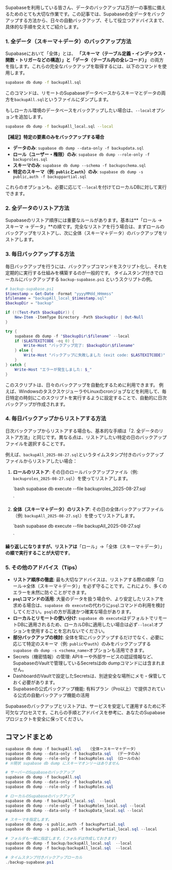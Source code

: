 <!--
title:   Supabaseのバックアップ
tags:    Supabase
id:      1a8a9b838b8807d85c42
private: false
-->
Supabaseを利用している皆さん、データのバックアップは万が一の事態に備えるためのとても大切な作業です。この記事では、Supabaseの全データをバックアップする方法から、日々の自動バックアップ、そして役立つアドバイスまで、具体的な手順を交えてご紹介します。

### 1. 全データ（スキーマ＋データ）のバックアップ方法

Supabaseにおいて「全体」とは、 **「スキーマ（テーブル定義・インデックス・関数・トリガーなどの構造）」**と**「データ（テーブル内の全レコード）」** の両方を指します。これらの完全なバックアップを取得するには、以下のコマンドを使用します。

```bash
supabase db dump -f backupAll.sql
```
このコマンドは、リモートのSupabaseデータベースからスキーマとデータの両方を`backupAll.sql`というファイルにダンプします。

もしローカル環境のデータベースをバックアップしたい場合は、`--local`オプションを追加します。
```bash
supabase db dump -f backupAll_local.sql --local
```

**【補足】特定の要素のみをバックアップする場合**
*   **データのみ**: `supabase db dump --data-only -f backupdata.sql`
*   **ロール（ユーザー・権限）のみ**: `supabase db dump --role-only -f backuproles.sql`
*   **スキーマのみ**: `supabase db dump --schema -f backupschema.sql`
*   **特定のスキーマ（例: `public`と`auth`）のみ**: `supabase db dump -s public,auth -f backuppartial.sql`

これらのオプションも、必要に応じて`--local`を付けてローカルDBに対して実行できます。

### 2. 全データのリストア方法

Supabaseのリストア順序には重要なルールがあります。基本は**「ロール → スキーマ → データ」**の順です。完全なリストアを行う場合は、まずロールのバックアップをリストアし、次に全体（スキーマ＋データ）のバックアップをリストアします。

### 3. 毎日バックアップする方法

毎日バックアップを行うには、バックアップコマンドをスクリプト化し、それを定期的に実行する仕組みを構築するのが一般的です。
タイムスタンプ付きでローカルにバックアップする `backup-supabase.ps1` というスクリプトの例。

```powershell
# backup-supabase.ps1
$timestamp = Get-Date -Format "yyyyMMdd_HHmmss"
$filename = "backupAll_local_$timestamp.sql"
$backupDir = "backup"

if (!(Test-Path $backupDir)) {
    New-Item -ItemType Directory -Path $backupDir | Out-Null
}

try {
    supabase db dump -f "$backupDir\$filename" --local
    if ($LASTEXITCODE -eq 0) {
        Write-Host "バックアップ完了: $backupDir\$filename"
    } else {
        Write-Host "バックアップに失敗しました (exit code: $LASTEXITCODE)"
    }
} catch {
    Write-Host "エラーが発生しました: $_"
}

```

このスクリプトは、日々のバックアップを自動化するために利用できます。
例えば、WindowsのタスクスケジューラやLinuxのcronジョブなどを利用して、毎日特定の時刻にこのスクリプトを実行するように設定することで、自動的に日次バックアップが作成されます。

### 4. 毎日バックアップからリストアする方法

日次バックアップからリストアする場合も、基本的な手順は「2. 全データのリストア方法」と同じです。異なる点は、リストアしたい特定の日のバックアップファイルを選択することです。

例えば、`backupAll_2025-08-27.sql`というタイムスタンプ付きのバックアップファイルからリストアしたい場合：

1.  **ロールのリストア**:
    その日のロールバックアップファイル（例: `backuproles_2025-08-27.sql`）を使ってリストアします。

    `bash
    supabase db execute --file backuproles_2025-08-27.sql

    `

2.  **全体（スキーマ＋データ）のリストア**:
    その日の全体バックアップファイル（例: `backupAll_2025-08-27.sql`）を使ってリストアします。

    `bash
    supabase db execute --file backupAll_2025-08-27.sql

    `

**繰り返しになりますが、リストアは**「ロール」→「全体（スキーマ＋データ）」**の順で実行することが大切です**。

### 5. その他のアドバイス（Tips）

*   **リストア順序の徹底**: 最も大切なアドバイスは、リストアする際の順序「ロール→全体（スキーマ＋データ）」を必ず守ることです。これにより、多くのエラーを未然に防ぐことができます。
*   **`psql`コマンドの活用**: 大量のデータを扱う場合や、より安定したリストアを求める場合は、`supabase db execute`の代わりに`psql`コマンドの利用を検討してください。`psql`の方が高速かつ確実な場合があります。
*   **ローカルとリモートの使い分け**: `supabase db execute`はデフォルトでリモートDBに適用されるため、ローカルDBに適用したい場合は必ず`--local`オプションを使用することを忘れないでください。
*   **部分バックアップの検討**: 全体を常にバックアップするだけでなく、必要に応じて特定のスキーマ（例: `public`や`auth`）のみをバックアップする`supabase db dump -s <schema_name>`オプションも活用できます。
* Secrets（機密情報）の管理: APIキーや外部サービスの認証情報など、SupabaseのVaultで管理しているSecretsはdb dumpコマンドには含まれません。
* DashboardのVaultで設定したSecretsは、別途安全な場所にメモ・保管しておく必要があります。
* Supabaseの公式バックアップ機能: 有料プラン（Pro以上）で提供されている公式の自動バックアップ機能の活用

Supabaseのバックアップとリストアは、サービスを安定して運用するために不可欠なプロセスです。これらの手順とアドバイスを参考に、あなたのSupabaseプロジェクトを安全に保ってください。



## コマンドまとめ

```powershell
supabase db dump -f backupAll.sql	（全体＝スキーマ＋データ）
supabase db dump --data-only -f backupData.sql	（データのみ）
supabase db dump --role-only -f backupRoles.sql	（ロールのみ）
# ※現状 supabase db dump にスキーマオンリーはありません

# サーバーのSupabaseのバックアップ
supabase db dump -f backupAll.sql
supabase db dump --data-only -f backupData.sql
supabase db dump --role-only -f backupRoles.sql

# ローカルのSupabaseのバックアップ
supabase db dump -f backupAll_local.sql  --local
supabase db dump --role-only -f backupRoles_local.sql --local
supabase db dump --data-only -f backupData_local.sql --local

# スキーマを指定します。
supabase db dump -s public,auth -f backupPartial.sql
supabase db dump -s public,auth -f backupPartial_local.sql --local

# フォルダも一緒に指定します。(フォルダは作成しておきます)
supabase db dump -f backup/backupAll_local.sql  --local
supabase db dump -f backup/backupAll_local.sql  --local

# タイムスタンプ付きバックアップローカル
./backup-supabase.ps1

```